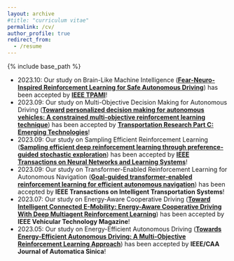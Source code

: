 ```yaml
---
layout: archive
#title: "curriculum vitae"
permalink: /cv/
author_profile: true
redirect_from:
  - /resume
---
```


{% include base_path %}


* 2023.10: Our study on Brain-Like Machine Intelligence (**[Fear-Neuro-Inspired Reinforcement Learning for Safe Autonomous Driving](https://www.researchgate.net/publication/374522737_Fear-Neuro-Inspired_Reinforcement_Learning_for_Safe_Autonomous_Driving)**) has been accepted by **[IEEE TPAMI](https://ieeexplore.ieee.org/document/10273631)**!
* 2023.09: Our study on Multi-Objective Decision Making for Autonomous Driving  (**[Toward personalized decision making for autonomous vehicles: A constrained multi-objective reinforcement learning technique](https://www.researchgate.net/publication/374338188_Toward_Personalized_Decision_Making_for_Autonomous_Vehicles_A_Constrained_Multi-Objective_Reinforcement_Learning_Technique)**) has been accepted by **[Transportation
Research Part C: Emerging Technologies](https://www.sciencedirect.com/science/article/abs/pii/S0968090X2300342X)**!
* 2023.09: Our study on Sampling Efficient Reinforcement Learning  (**[Sampling efficient deep reinforcement learning through preference-guided stochastic
exploration](https://arxiv.org/pdf/2206.09627)**) has been accepted by **[IEEE Transactions on Neural Networks and Learning Systems]([https://www.sciencedirect.com/science/article/abs/pii/S0968090X2300342X](https://ieeexplore.ieee.org/abstract/document/10269149/)https://ieeexplore.ieee.org/abstract/document/10269149/)**!
* 2023.09: Our study on Transformer-Enabled Reinforcement Learning for Autonomous Navigation  (**[Goal-guided transformer-enabled reinforcement learning for efficient autonomous navigation](https://arxiv.org/pdf/2301.00362)**) has been accepted by **IEEE Transactions on Intelligent Transportation Systems**!
* 2023.07: Our study on Energy-Aware Cooperative Driving (**[Toward Intelligent Connected E-Mobility: Energy-Aware Cooperative Driving With Deep Multiagent Reinforcement Learning](https://www.researchgate.net/publication/372589389_Toward_Intelligent_Connected_E-Mobility_Energy-Aware_Cooperative_Driving_With_Deep_Multiagent_Reinforcement_Learning)**) has been accepted by **IEEE Vehicular Technology Magazine**!
* 2023.05: Our study on Energy-Efficient Autonomous Driving (**[Towards Energy-Efficient Autonomous Driving: A Multi-Objective Reinforcement Learning Approach](https://ieeexplore.ieee.org/stamp/stamp.jsp?arnumber=10113610)**) has been accepted by **IEEE/CAA Journal of Automatica Sinica**!


  

